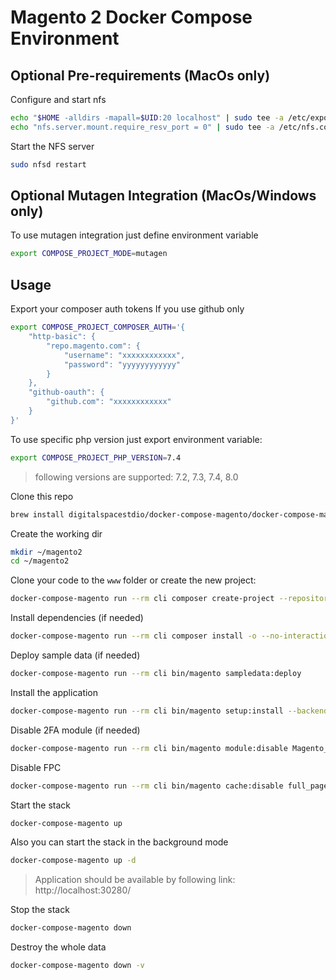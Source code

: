 # Magento 2 Docker Compose Environment

## Optional Pre-requirements (MacOs only)
Configure and start nfs
```bash
echo "$HOME -alldirs -mapall=$UID:20 localhost" | sudo tee -a /etc/exports
echo "nfs.server.mount.require_resv_port = 0" | sudo tee -a /etc/nfs.conf
```

Start the NFS server
```bash
sudo nfsd restart
```

## Optional Mutagen Integration (MacOs/Windows only)
To use mutagen integration just define environment variable
```bash
export COMPOSE_PROJECT_MODE=mutagen
```

## Usage
Export your composer auth tokens
If you use github only
```bash
export COMPOSE_PROJECT_COMPOSER_AUTH='{
    "http-basic": {
        "repo.magento.com": {
            "username": "xxxxxxxxxxxx",
            "password": "yyyyyyyyyyyy"
        }
    },
    "github-oauth": {
        "github.com": "xxxxxxxxxxxx"
    }
}'
````

To use specific php version just export environment variable:
```bash
export COMPOSE_PROJECT_PHP_VERSION=7.4
```
> following versions are supported: 7.2, 7.3, 7.4, 8.0

Clone this repo
```bash
brew install digitalspacestdio/docker-compose-magento/docker-compose-magento
```

Create the working dir
```bash
mkdir ~/magento2
cd ~/magento2
```

Clone your code to the `www` folder or create the new project:
```bash
docker-compose-magento run --rm cli composer create-project --repository-url=https://repo.magento.com/ magento/project-community-edition=^2 /var/www
```

Install dependencies (if needed)
```bash
docker-compose-magento run --rm cli composer install -o --no-interaction
```

Deploy sample data (if needed)
```bash
docker-compose-magento run --rm cli bin/magento sampledata:deploy
```

Install the application
```bash
docker-compose-magento run --rm cli bin/magento setup:install --backend-frontname="admin" --key="admin" --session-save="files" --db-host="database:3306" --db-name="magento2" --db-user="magento2" --db-password="magento2" --base-url="http://localhost:30280/" --base-url-secure="https://localhost:30280/" --admin-user="admin" --admin-password='$ecretPassw0rd' --admin-email="johndoe@example.com" --admin-firstname="John" --admin-lastname="Doe" --key="26765209cb05b93729898c892d18a8dd" --search-engine=elasticsearch7  --elasticsearch-host=elasticsearch --elasticsearch-port=9200
```

Disable 2FA module (if needed)
```bash
docker-compose-magento run --rm cli bin/magento module:disable Magento_TwoFactorAuth
```

Disable FPC
```bash
docker-compose-magento run --rm cli bin/magento cache:disable full_page
```

Start the stack
```bash
docker-compose-magento up
```

Also you can start the stack in the background mode
```bash
docker-compose-magento up -d
```

> Application should be available by following link: http://localhost:30280/

Stop the stack
```bash
docker-compose-magento down
```

Destroy the whole data
```bash
docker-compose-magento down -v
```
